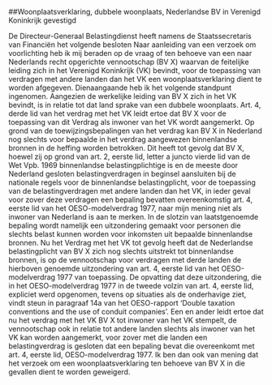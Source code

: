 <meta http-equiv='Content-Type' content='text/html; charset=utf-8' />

##Woonplaatsverklaring, dubbele woonplaats, Nederlandse BV in Verenigd Koninkrijk gevestigd

De Directeur-Generaal Belastingdienst heeft namens de Staatssecretaris van Financiën het volgende besloten     Naar aanleiding van een verzoek om voorlichting heb ik mij beraden op de vraag of ten behoeve van een naar Nederlands recht opgerichte vennootschap (BV X) waarvan de feitelijke leiding zich in het Verenigd Koninkrijk (VK) bevindt, voor de toepassing van verdragen met andere landen dan het VK een woonplaatsverklaring dient te worden afgegeven. Dienaangaande heb ik het volgende standpunt ingenomen. Aangezien de werkelijke leiding van BV X zich in het VK bevindt, is in relatie tot dat land sprake van een dubbele woonplaats. Art. 4, derde lid van het verdrag met het VK leidt ertoe dat BV X voor de toepassing van dit Verdrag als inwoner van het VK wordt aangemerkt. Op grond van de toewijzingsbepalingen van het verdrag kan BV X in Nederland nog slechts voor bepaalde in het verdrag aangewezen binnenlandse bronnen in de heffing worden betrokken. Dit heeft tot gevolg dat BV X, hoewel zij op grond van art. 2, eerste lid, letter a juncto vierde lid van de Wet Vpb. 1969 binnenlandse belastingplichtige is en de meeste door Nederland gesloten belastingverdragen in beginsel aansluiten bij de nationale regels voor de binnenlandse belastingplicht, voor de toepassing van de belastingverdragen met andere landen dan het VK, in ieder geval voor zover deze verdragen een bepaling bevatten overeenkomstig art. 4, eerste lid van het OESO-modelverdrag 1977, naar mijn mening niet als inwoner van Nederland is aan te merken. In de slotzin van laatstgenoemde bepaling wordt namelijk een uitzondering gemaakt voor personen die slechts belast kunnen worden voor inkomsten uit bepaalde binnenlandse bronnen. Nu het Verdrag met het VK tot gevolg heeft dat de Nederlandse belastingplicht van BV X zich nog slechts uitstrekt tot binnenlandse bronnen, is op de vennootschap voor verdragen met derde landen de hierboven genoemde uitzondering van art. 4, eerste lid van het OESO-modelverdrag 1977 van toepassing. De opvatting dat deze uitzondering, die in het OESO-modelverdrag 1977 in de tweede volzin van art. 4, eerste lid, expliciet werd opgenomen, tevens op situaties als de onderhavige ziet, vindt steun in paragraaf 14a van het OESO-rapport ‘Double taxation conventions and the use of conduit companies’. Een en ander leidt ertoe dat nu het verdrag met het VK BV X tot inwoner van het VK stempelt, de vennootschap ook in relatie tot andere landen slechts als inwoner van het VK kan worden aangemerkt, voor zover met die landen een belastingverdrag is gesloten dat een bepaling bevat die overeenkomt met art. 4, eerste lid, OESO-modelverdrag 1977. Ik ben dan ook van mening dat het verzoek om een woonplaatsverklaring ten behoeve van BV X in die gevallen dient te worden geweigerd.    
